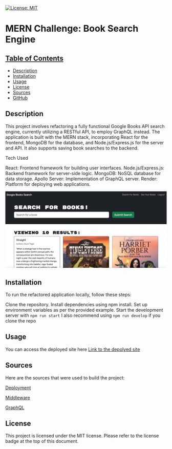 [![License: MIT](https://img.shields.io/badge/License-MIT-yellow.svg)](https://opensource.org/licenses/MIT)

# MERN Challenge: Book Search Engine

## [Table of Contents](#table-of-contents)
  - [Description](#description)
  - [Installation](#installation)
  - [Usage](#usage)
  - [License](#license)
  - [Sources](#sources)
  - [GitHub](#github)

## Description

This project involves refactoring a fully functional Google Books API search engine, currently utilizing a RESTful API, to employ GraphQL instead. The application is built with the MERN stack, incorporating React for the frontend, MongoDB for the database, and Node.js/Express.js for the server and API. It also supports saving book searches to the backend.

Tech Used

React: Frontend framework for building user interfaces.
Node.js/Express.js: Backend framework for server-side logic.
MongoDB: NoSQL database for data storage.
Apollo Server: Implementation of GraphQL server.
Render: Platform for deploying web applications.

![Screenshot of app](./Develop/client/src/assets/screenshot.png)

## Installation

To run the refactored application locally, follow these steps:

Clone the repository.
Install dependencies using npm install.
Set up environment variables as per the provided example.
Start the development server with `npm run start`
I also recommend using `npm run develop` if you clone the repo

## Usage

You can access the deployed site here
[Link to the depolyed site](https://mod-21-challenge2.onrender.com/)

## Sources

Here are the sources that were used to build the project:

[Deployment](https://coding-boot-camp.github.io/full-stack/mongodb/deploy-with-render-and-mongodb-atlas)

[Middleware](https://graphql.org/graphql-js/authentication-and-express-middleware/)

[GraphQL](https://graphql.org/)

## License

This project is licensed under the MIT license.
Please refer to the license badge at the top of this document.